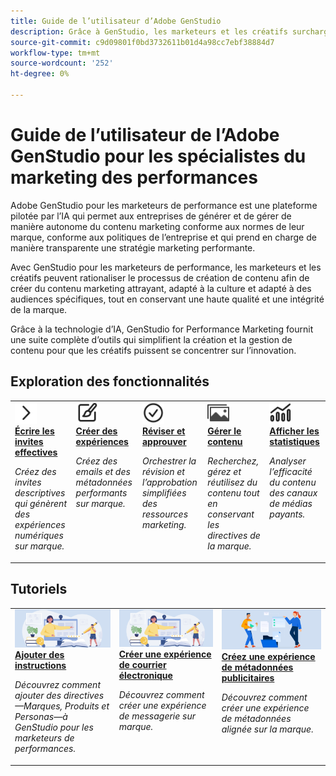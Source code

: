 ```yaml
---
title: Guide de l’utilisateur d’Adobe GenStudio
description: Grâce à GenStudio, les marketeurs et les créatifs surchargent grâce à l’application AI-first d’Adobe, qui leur permet d’accéder en libre-service au contenu de marque avec des garde-fous d’entreprise et une gouvernance pour les expériences hautement performantes.
source-git-commit: c9d09801f0bd3732611b01d4a98cc7ebf38884d7
workflow-type: tm+mt
source-wordcount: '252'
ht-degree: 0%

---
```


# Guide de l’utilisateur de l’Adobe GenStudio pour les spécialistes du marketing des performances

Adobe GenStudio pour les marketeurs de performance est une plateforme pilotée par l’IA qui permet aux entreprises de générer et de gérer de manière autonome du contenu marketing conforme aux normes de leur marque, conforme aux politiques de l’entreprise et qui prend en charge de manière transparente une stratégie marketing performante.

Avec GenStudio pour les marketeurs de performance, les marketeurs et les créatifs peuvent rationaliser le processus de création de contenu afin de créer du contenu marketing attrayant, adapté à la culture et adapté à des audiences spécifiques, tout en conservant une haute qualité et une intégrité de la marque.

Grâce à la technologie d’IA, GenStudio for Performance Marketing fournit une suite complète d’outils qui simplifient la création et la gestion de contenu pour que les créatifs puissent se concentrer sur l’innovation.

## Exploration des fonctionnalités

<table style="table-layout:fixed">
<tr style="border: 0;">
   <td valign="top">
      <a href="../user-guide/effective-prompts.md">
      <img alt="chevron droit" src="../assets/icons/icon-chevronRight.svg" width="35">
      </a>
      <div>
         <a href="../user-guide/effective-prompts.md">
         <strong> Écrire les invites effectives </strong>
         </a>
      </div>
      <p>
         <em>Créez des invites descriptives qui génèrent des expériences numériques sur marque.</em>
      </p>
   </td>
   <td valign="top">
      <a href="../user-guide/create/overview.md">
      <img alt="Paintbrush" src="../assets/icons/icon-create.svg" width="35">
      </a>
      <div>
         <a href="../user-guide/create/overview.md">
         <strong>Créer des expériences</strong>
         </a>
      </div>
      <p>
         <em> Créez des emails et des métadonnées performants sur marque.</em>
      </p>
   </td>
   <td valign="top">
      <a href="../user-guide/approvals/overview.md">
      <img alt="Coche" src="../assets/icons/icon-checkmarkCircle.svg" width="35">
      </a>
      <div>
         <a href="../user-guide/approvals/overview.md">
         <strong>Réviser et approuver</strong>
         </a>
      </div>
      <p>
         <em>Orchestrer la révision et l’approbation simplifiées des ressources marketing.</em>
      </p>
   </td>
   <td valign="top">
      <a href="../user-guide/content/overview.md">
      <img alt="Grille" src="../assets/icons/icon-images.svg" width="35">
      </a>
      <div>
         <a href="../user-guide/content/overview.md">
         <strong>Gérer le contenu</strong>
         </a>
      </div>
      <p>
         <em> Recherchez, gérez et réutilisez du contenu tout en conservant les directives de la marque.</em>
      </p>
   </td>
   <td valign="top">
      <a href="../user-guide/insights/overview.md">
      <img alt="Graphique" src="../assets/icons/icon-dataAnalytics.svg" width="35">
      </a>
      <div>
         <a href="../user-guide/insights/overview.md">
         <strong>Afficher les statistiques</strong>
         </a>
      </div>
      <p>
         <em>Analyser l’efficacité du contenu des canaux de médias payants.</em>
      </p>
   </td>
</tr>
</table>

## Tutoriels

<table style="table-layout:fixed">
<td valign="top">
   <div>
      <a href="/help/user-guide/guidelines/add-guidelines.md">
      <img alt="Ajouter des instructions" src="../assets/card-create-assets.png">
      <strong>Ajouter des instructions</strong>
      </a>
   </div>
   <p>
      <em>Découvrez comment ajouter des directives—Marques, Produits et Personas—à GenStudio pour les marketeurs de performances.</em>
   </p>
</td>
<td valign="top">
   <div>
      <a href="/help/tutorials/create-email-experience.md">
      <img alt="Idées, livres, crayon, ordinateur" src="../assets/card-create-assets.png">
      <strong>Créer une expérience de courrier électronique</strong>
      </a>
   </div>
   <p>
      <em>Découvrez comment créer une expérience de messagerie sur marque.</em>
   </p>
</td>
<td valign="top">
   <div>
      <a href="/help/tutorials/create-meta-ad.md">
      <img alt="Personnes qui déplacent des fichiers dans un dossier" src="../assets/card-manage-content.png">
      <strong> Créez une expérience de métadonnées publicitaires </strong>
      </a>
   </div>
   <p>
      <em>Découvrez comment créer une expérience de métadonnées alignée sur la marque.</em>
   </p>
</td>
</table>
